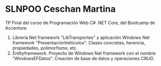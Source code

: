 # SLNPOO Ceschan Martina
TP Final del curso de Programación Web C# .NET Core, del Bootcamp de Accenture. 
1) Librería Net framework "LibTransportes" y aplicación Windows Net framework "PresentaciónVehiculos". Clases concretas, herencia, propiedades, polimorfismo,
etc.
2) Entityframework. Proyecto de Windows Net framework con el nombre "WindowsEFDatos". Creación de base de datos y operaciones CRUD.
